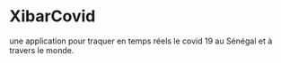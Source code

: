 # XibarCovid
une application pour traquer en temps réels le covid 19 au Sénégal et à travers le monde.
